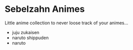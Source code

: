 # Sebelzahn Animes


Little anime collection to never loose track of your animes...



- juju zukaisen
- naruto shippuden
- naruto
